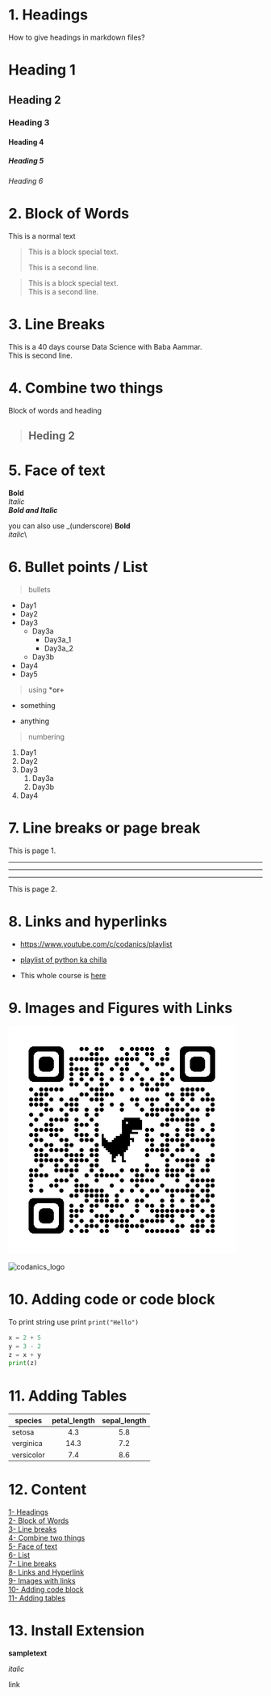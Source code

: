 # 1. Headings
How to give headings in markdown files?
# Heading 1
## Heading 2
### Heading 3
#### Heading 4
##### Heading 5
###### Heading 6

# 2. Block of Words
This is a normal text
>This is a block special text.
>
>This is a second line.

>This is a block special text.\
>This is a second line.

# 3. Line Breaks
This is a 40 days course Data Science with Baba Aammar.\
This is second line.

# 4. Combine two things
Block of words and heading
> ## Heding 2

# 5. Face of text
**Bold**\
*Italic*\
***Bold and Italic***

you can also use _(underscore)
__Bold__\
_italic_\

# 6. Bullet points / List
> bullets
- Day1
- Day2
- Day3
  - Day3a
    - Day3a_1
    - Day3a_2
  - Day3b
- Day4
- Day5

> using __*or+__
* something
+ anything

> numbering
1. Day1
2. Day2
3. Day3
   1. Day3a
   2. Day3b
4. Day4

# 7. Line breaks or page break
This is page 1.

---
___
***

This is page 2.

# 8. Links and hyperlinks
* <https://www.youtube.com/c/codanics/playlist>

* [playlist of python ka chilla](https://www.youtube.com/c/codanics/playlist)

[Codanics]:https://www.youtube.com/c/codanics/playlist

* This whole course is [here][Codanics]

# 9. Images and Figures with Links

![Alt text](image.png)

![codanics_logo](https://www.google.com/url?sa=i&url=https%3A%2F%2Fcodanics.com%2F&psig=AOvVaw2MzGHZeb8pw1xPKlV_rI7s&ust=1697882764943000&source=images&cd=vfe&opi=89978449&ved=0CBEQjRxqFwoTCKjm46qwhIIDFQAAAAAdAAAAABAE)


# 10. Adding code or code block

To print string use print `print("Hello")`

```python
x = 2 + 5
y = 3 - 2
z = x + y
print(z)
```

# 11. Adding Tables

| species | petal_length | sepal_length |
| ---- | :----: | :----:|
| setosa | 4.3 | 5.8 |
| verginica | 14.3 | 7.2 |
| versicolor | 7.4 | 8.6 |

# 12. Content

[1- Headings](#1-headings)\
[2- Block of Words](#2-block-of-words)\
[3- Line breaks](#3-line-breaks)\
[4- Combine two things](#4-combine-two-things)\
[5- Face of text](#5-face-of-text)\
[6- List](#6-bullet-points--list)\
[7- Line breaks](#7-line-breaks-or-page-break)\
[8- Links and Hyperlink](#8-links-and-hyperlinks)\
[9- Images with links](#9-images-and-figures-with-links)\
[10- Adding code block](#10-adding-code-or-code-block)\
[11- Adding tables](#11-adding-tables)



# 13. Install Extension

**sampletext**

_italic_

link










